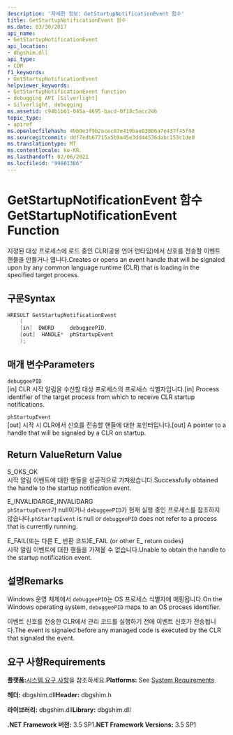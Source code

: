 ```yaml
---
description: '자세한 정보: GetStartupNotificationEvent 함수'
title: GetStartupNotificationEvent 함수
ms.date: 03/30/2017
api_name:
- GetStartupNotificationEvent
api_location:
- dbgshim.dll
api_type:
- COM
f1_keywords:
- GetStartupNotificationEvent
helpviewer_keywords:
- GetStartupNotificationEvent function
- debugging API [Silverlight]
- Silverlight, debugging
ms.assetid: c94b1b61-045a-4695-bacd-0f18c5acc246
topic_type:
- apiref
ms.openlocfilehash: 49b0e3f9b2acec87e419bae03086a7e437f45f98
ms.sourcegitcommit: ddf7edb67715a5b9a45e3dd44536dabc153c1de0
ms.translationtype: MT
ms.contentlocale: ko-KR
ms.lasthandoff: 02/06/2021
ms.locfileid: "99801386"
---
```

# <a name="getstartupnotificationevent-function"></a><span data-ttu-id="1d724-103">GetStartupNotificationEvent 함수</span><span class="sxs-lookup"><span data-stu-id="1d724-103">GetStartupNotificationEvent Function</span></span>

<span data-ttu-id="1d724-104">지정된 대상 프로세스에 로드 중인 CLR(공용 언어 런타임)에서 신호를 전송할 이벤트 핸들을 만들거나 엽니다.</span><span class="sxs-lookup"><span data-stu-id="1d724-104">Creates or opens an event handle that will be signaled upon by any common language runtime (CLR) that is loading in the specified target process.</span></span>  
  
## <a name="syntax"></a><span data-ttu-id="1d724-105">구문</span><span class="sxs-lookup"><span data-stu-id="1d724-105">Syntax</span></span>  
  
```cpp  
HRESULT GetStartupNotificationEvent  
    (  
    [in]  DWORD     debuggeePID,  
    [out]  HANDLE*  phStartupEvent  
    );  
```  
  
## <a name="parameters"></a><span data-ttu-id="1d724-106">매개 변수</span><span class="sxs-lookup"><span data-stu-id="1d724-106">Parameters</span></span>  

 `debuggeePID`  
 <span data-ttu-id="1d724-107">[in] CLR 시작 알림을 수신할 대상 프로세스의 프로세스 식별자입니다.</span><span class="sxs-lookup"><span data-stu-id="1d724-107">[in] Process identifier of the target process from which to receive CLR startup notifications.</span></span>  
  
 `phStartupEvent`  
 <span data-ttu-id="1d724-108">[out] 시작 시 CLR에서 신호를 전송할 핸들에 대한 포인터입니다.</span><span class="sxs-lookup"><span data-stu-id="1d724-108">[out] A pointer to a handle that will be signaled by a CLR on startup.</span></span>  
  
## <a name="return-value"></a><span data-ttu-id="1d724-109">Return Value</span><span class="sxs-lookup"><span data-stu-id="1d724-109">Return Value</span></span>  

 <span data-ttu-id="1d724-110">S_OK</span><span class="sxs-lookup"><span data-stu-id="1d724-110">S_OK</span></span>  
 <span data-ttu-id="1d724-111">시작 알림 이벤트에 대한 핸들을 성공적으로 가져왔습니다.</span><span class="sxs-lookup"><span data-stu-id="1d724-111">Successfully obtained the handle to the startup notification event.</span></span>  
  
 <span data-ttu-id="1d724-112">E_INVALIDARG</span><span class="sxs-lookup"><span data-stu-id="1d724-112">E_INVALIDARG</span></span>  
 <span data-ttu-id="1d724-113">`phStartupEvent`가 null이거나 `debuggeePID`가 현재 실행 중인 프로세스를 참조하지 않습니다.</span><span class="sxs-lookup"><span data-stu-id="1d724-113">`phStartupEvent` is null or `debuggeePID` does not refer to a process that is currently running.</span></span>  
  
 <span data-ttu-id="1d724-114">E_FAIL(또는 다른 E_ 반환 코드)</span><span class="sxs-lookup"><span data-stu-id="1d724-114">E_FAIL (or other E_ return codes)</span></span>  
 <span data-ttu-id="1d724-115">시작 알림 이벤트에 대한 핸들을 가져올 수 없습니다.</span><span class="sxs-lookup"><span data-stu-id="1d724-115">Unable to obtain the handle to the startup notification event.</span></span>  
  
## <a name="remarks"></a><span data-ttu-id="1d724-116">설명</span><span class="sxs-lookup"><span data-stu-id="1d724-116">Remarks</span></span>  

 <span data-ttu-id="1d724-117">Windows 운영 체제에서 `debuggeePID`는 OS 프로세스 식별자에 매핑됩니다.</span><span class="sxs-lookup"><span data-stu-id="1d724-117">On the Windows operating system, `debuggeePID` maps to an OS process identifier.</span></span>  
  
 <span data-ttu-id="1d724-118">이벤트 신호를 전송한 CLR에서 관리 코드를 실행하기 전에 이벤트 신호가 전송됩니다.</span><span class="sxs-lookup"><span data-stu-id="1d724-118">The event is signaled before any managed code is executed by the CLR that signaled the event.</span></span>  
  
## <a name="requirements"></a><span data-ttu-id="1d724-119">요구 사항</span><span class="sxs-lookup"><span data-stu-id="1d724-119">Requirements</span></span>  

 <span data-ttu-id="1d724-120">**플랫폼:**[시스템 요구 사항](../../get-started/system-requirements.md)을 참조하세요.</span><span class="sxs-lookup"><span data-stu-id="1d724-120">**Platforms:** See [System Requirements](../../get-started/system-requirements.md).</span></span>  
  
 <span data-ttu-id="1d724-121">**헤더:** dbgshim.dll</span><span class="sxs-lookup"><span data-stu-id="1d724-121">**Header:** dbgshim.h</span></span>  
  
 <span data-ttu-id="1d724-122">**라이브러리:** dbgshim.dll</span><span class="sxs-lookup"><span data-stu-id="1d724-122">**Library:** dbgshim.dll</span></span>  
  
 <span data-ttu-id="1d724-123">**.NET Framework 버전:** 3.5 SP1</span><span class="sxs-lookup"><span data-stu-id="1d724-123">**.NET Framework Versions:** 3.5 SP1</span></span>
